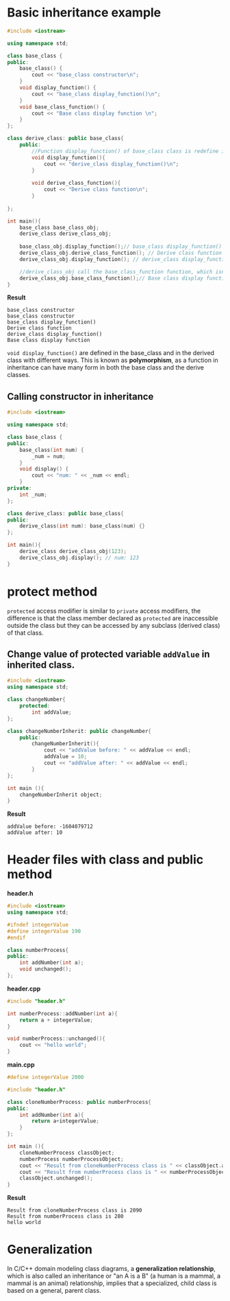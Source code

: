 # Basic inheritance example

```cpp
#include <iostream>

using namespace std;

class base_class {
public:
    base_class() {
        cout << "base_class constructor\n";
    }
    void display_function() {
        cout << "base_class display_function()\n";
    }
    void base_class_function() {
        cout << "Base class display function \n";
    }
};

class derive_class: public base_class{
	public:
		//Function display_function() of base_class class is redefine in derive_class class
		void display_function(){
			cout << "derive_class display_function()\n";
		}
		
		void derive_class_function(){
			cout << "Derive class function\n";
		}
		
};

int main(){
	base_class base_class_obj;
	derive_class derive_class_obj;
	
	base_class_obj.display_function();// base_class display_function()
	derive_class_obj.derive_class_function(); // Derive class function
	derive_class_obj.display_function(); // derive_class display_function()

	//derive_class_obj call the base_class_function function, which isn't defined in class derive_class
	derive_class_obj.base_class_function();// Base class display function
}
```
**Result**
```
base_class constructor
base_class constructor
base_class display_function()
Derive class function
derive_class display_function()
Base class display function
```
``void display_function()`` are defined in the base_class and in the derived class with different ways. This is known as **polymorphism**, as a function in inheritance can have many form in both the base class and the derive classes.
## Calling constructor in inheritance
```cpp
#include <iostream>

using namespace std;

class base_class {
public:
    base_class(int num) {
        _num = num;
    }
    void display() {
        cout << "num: " << _num << endl;
    }
private:
    int _num;
};

class derive_class: public base_class{
public:
    derive_class(int num): base_class(num) {}
};

int main(){
	derive_class derive_class_obj(123);
    derive_class_obj.display(); // num: 123
}
```
# protect method

``protected`` access modifier is similar to ``private`` access modifiers, the difference is that the class member declared as ``protected`` are inaccessible outside the class but they can be accessed by any subclass (derived class) of that class.

## Change value of protected variable ``addValue`` in inherited class.

```cpp
#include <iostream>
using namespace std;

class changeNumber{
	protected: 
		int addValue;
};

class changeNumberInherit: public changeNumber{
    public:
		changeNumberInherit(){
            cout << "addValue before: " << addValue << endl;
            addValue = 10;
            cout << "addValue after: " << addValue << endl;
		}
};

int main (){
	changeNumberInherit object;
}
```

**Result**

```
addValue before: -1604079712
addValue after: 10
```

# Header files with class and public method

**header.h**

```cpp
#include <iostream>
using namespace std;

#ifndef integerValue
#define integerValue 190
#endif

class numberProcess{
public:
	int addNumber(int a);
	void unchanged();
};
```

**header.cpp**

```cpp
#include "header.h"

int numberProcess::addNumber(int a){
	return a + integerValue;
}

void numberProcess::unchanged(){
	cout << "hello world";
}
```

**main.cpp**

```cpp
#define integerValue 2000

#include "header.h"

class cloneNumberProcess: public numberProcess{
public:
	int addNumber(int a){
		return a+integerValue;
	}
};

int main (){
	cloneNumberProcess classObject;
	numberProcess numberProcessObject;
 	cout << "Result from cloneNumberProcess class is " << classObject.addNumber(90) << endl;
 	cout << "Result from numberProcess class is " << numberProcessObject.addNumber(90) << endl;
 	classObject.unchanged();
}
```
**Result**
```
Result from cloneNumberProcess class is 2090
Result from numberProcess class is 280
hello world
```
# Generalization
In C/C++ domain modeling class diagrams, a **generalization relationship**, which is also called an inheritance or "an A is a B" (a human is a mammal, a mammal is an animal) relationship, implies that a specialized, child class is based on a general, parent class.
